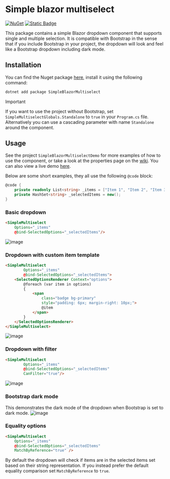 # Simple blazor multiselect
[![NuGet](https://img.shields.io/nuget/v/SimpleBlazorMultiselect.svg)](https://www.nuget.org/packages/SimpleBlazorMultiselect/)
[![Static Badge](https://img.shields.io/badge/View%20demo-6c757d)](https://borisgerretzen.github.io/SimpleBlazorMultiselect/)

This package contains a simple Blazor dropdown component that supports single and multiple selection.
It is compatible with Bootstrap in the sense that if you include Bootstrap in your project, the dropdown will look and feel like a Bootstrap dropdown including dark mode.

## Installation
You can find the Nuget package [here](https://www.nuget.org/packages/SimpleBlazorMultiselect/), install it using the following command:
```bash
dotnet add package SimpleBlazorMultiselect
```
> [!IMPORTANT]
> If you want to use the project without Bootstrap, set `SimpleMultiselectGlobals.Standalone` to `true` in your `Program.cs` file.
> Alternatively you can use a cascading parameter with name `Standalone` around the component.


## Usage
See the project `SimpleBlazorMultiselectDemo` for more examples of how to use the component, 
or take a look at the properties page on the [wiki](https://github.com/BorisGerretzen/SimpleBlazorMultiselect/wiki/Properties).
You can also view a live demo [here](https://borisgerretzen.github.io/SimpleBlazorMultiselect/).

Below are some short examples, they all use the following `@code` block:
```csharp
@code {
    private readonly List<string> _items = ["Item 1", "Item 2", "Item 3", "Item 4", "Item 5", "Item 6", "Item 7", "Item 8", "Item 9", "Item 10" ];
    private HashSet<string> _selectedItems = new();
}
```

### Basic dropdown
```html
<SimpleMultiselect
    Options="_items"
    @bind-SelectedOptions="_selectedItems"/>
```
![image](https://github.com/BorisGerretzen/SimpleBlazorMultiselect/assets/15902678/2f6bb03e-e076-44dc-a90d-1a8c24b84fee)

### Dropdown with custom item template
```html
<SimpleMultiselect
        Options="_items"
        @bind-SelectedOptions="_selectedItems">
    <SelectedOptionsRenderer Context="options">
        @foreach (var item in options)
        {
            <span 
                class="badge bg-primary"
                style="padding: 6px; margin-right: 10px;">
                @item
            </span>
        }
    </SelectedOptionsRenderer>
</SimpleMultiselect>
```
![image](https://github.com/BorisGerretzen/SimpleBlazorMultiselect/assets/15902678/fa0ee874-b95f-4ee7-b813-7c321aadef74)

### Dropdown with filter
```html
<SimpleMultiselect
        Options="_items"
        @bind-SelectedOptions="_selectedItems"
        CanFilter="true"/>
```
![image](https://github.com/BorisGerretzen/SimpleBlazorMultiselect/assets/15902678/5f54049a-23c0-428b-992f-7735cffb985f)

### Bootstrap dark mode
This demonstrates the dark mode of the dropdown when Bootstrap is set to dark mode.
![image](https://github.com/user-attachments/assets/8613cd7a-cf6f-4116-b5f6-c0ee2b995fa6)

### Equality options
```html
<SimpleMultiselect
    Options="_items"
    @bind-SelectedOptions="_selectedItems"
    MatchByReference="true" />
```
By default the dropdown will check if items are in the selected items set based on their string representation.
If you instead prefer the default equality comparison set `MatchByReference` to `true`.
